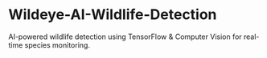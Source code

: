 # Wildeye-AI-Wildlife-Detection
AI-powered wildlife detection using TensorFlow &amp; Computer Vision for real-time species monitoring.
